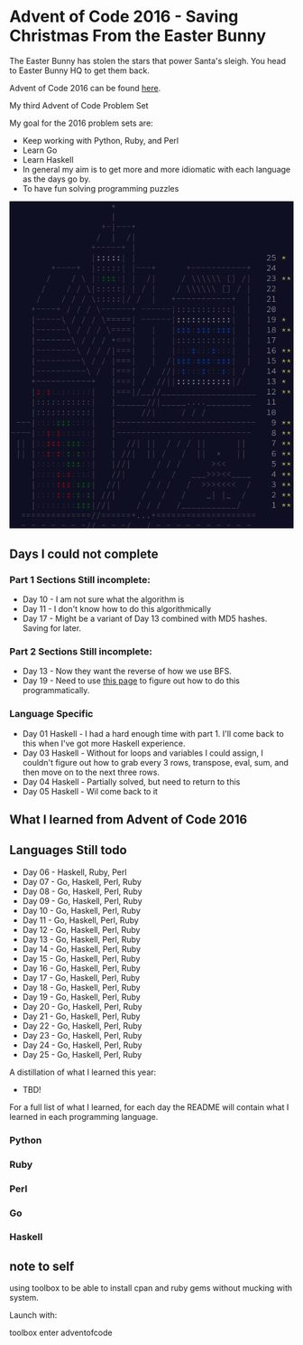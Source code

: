 # Advent of Code 2016 - Saving Christmas From the Easter Bunny

The Easter Bunny has stolen the stars that power Santa's sleigh. You head to Easter Bunny HQ to get them back.

Advent of Code 2016 can be found [here](https://adventofcode.com/2016).

My third Advent of Code Problem Set

My goal for the 2016 problem sets are:

- Keep working with Python, Ruby, and Perl
- Learn Go
- Learn Haskell
- In general my aim is to get more and more idiomatic with each language as the days go by.
- To have fun solving programming puzzles

![progress](https://github.com/djotaku/adventofcode/blob/f9a4d379cf78f6ae590b1be12373acfb9523fcb5/screenshots/2016/2016_20221226.png)

## Days I could not complete
### Part 1 Sections Still incomplete:
- Day 10 - I am not sure what the algorithm is
- Day 11 - I don't know how to do this algorithmically
- Day 17 - Might be a variant of Day 13 combined with MD5 hashes. Saving for later.
### Part 2 Sections Still incomplete:
- Day 13 - Now they want the reverse of how we use BFS.
- Day 19 - Need to use [this page](https://www.reddit.com/r/adventofcode/comments/yh2476/2016_day_19_part_2_how_do_i_figure_out_how_to/) to figure out how to do this programmatically.
### Language Specific
- Day 01 Haskell - I had a hard enough time with part 1. I'll come back to this when I've got more Haskell experience.
- Day 03 Haskell - Without for loops and variables I could assign, I couldn't figure out how to grab every 3 rows, transpose, eval, sum, and then move on to the next three rows.
- Day 04 Haskell - Partially solved, but need to return to this
- Day 05 Haskell - Wil come back to it
## What I learned from Advent of Code 2016

## Languages Still todo
- Day 06 - Haskell, Ruby, Perl
- Day 07 - Go, Haskell, Perl, Ruby
- Day 08 - Go, Haskell, Perl, Ruby
- Day 09 - Go, Haskell, Perl, Ruby
- Day 10 - Go, Haskell, Perl, Ruby
- Day 11 - Go, Haskell, Perl, Ruby
- Day 12 - Go, Haskell, Perl, Ruby
- Day 13 - Go, Haskell, Perl, Ruby
- Day 14 - Go, Haskell, Perl, Ruby
- Day 15 - Go, Haskell, Perl, Ruby
- Day 16 - Go, Haskell, Perl, Ruby
- Day 17 - Go, Haskell, Perl, Ruby
- Day 18 - Go, Haskell, Perl, Ruby
- Day 19 - Go, Haskell, Perl, Ruby
- Day 20 - Go, Haskell, Perl, Ruby
- Day 21 - Go, Haskell, Perl, Ruby
- Day 22 - Go, Haskell, Perl, Ruby
- Day 23 - Go, Haskell, Perl, Ruby
- Day 24 - Go, Haskell, Perl, Ruby
- Day 25 - Go, Haskell, Perl, Ruby

A distillation of what I learned this year:
- TBD!


For a full list of what I learned, for each day the README will contain what I learned in each programming language.

### Python

### Ruby


### Perl

### Go

### Haskell

## note to self

using toolbox to be able to install cpan and ruby gems without mucking with system.

Launch with:

toolbox enter adventofcode
